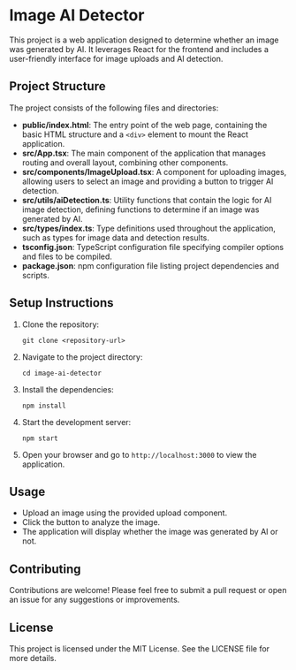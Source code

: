 # Image AI Detector

This project is a web application designed to determine whether an image was generated by AI. It leverages React for the frontend and includes a user-friendly interface for image uploads and AI detection.

## Project Structure

The project consists of the following files and directories:

- **public/index.html**: The entry point of the web page, containing the basic HTML structure and a `<div>` element to mount the React application.
- **src/App.tsx**: The main component of the application that manages routing and overall layout, combining other components.
- **src/components/ImageUpload.tsx**: A component for uploading images, allowing users to select an image and providing a button to trigger AI detection.
- **src/utils/aiDetection.ts**: Utility functions that contain the logic for AI image detection, defining functions to determine if an image was generated by AI.
- **src/types/index.ts**: Type definitions used throughout the application, such as types for image data and detection results.
- **tsconfig.json**: TypeScript configuration file specifying compiler options and files to be compiled.
- **package.json**: npm configuration file listing project dependencies and scripts.

## Setup Instructions

1. Clone the repository:
   ```
   git clone <repository-url>
   ```

2. Navigate to the project directory:
   ```
   cd image-ai-detector
   ```

3. Install the dependencies:
   ```
   npm install
   ```

4. Start the development server:
   ```
   npm start
   ```

5. Open your browser and go to `http://localhost:3000` to view the application.

## Usage

- Upload an image using the provided upload component.
- Click the button to analyze the image.
- The application will display whether the image was generated by AI or not.

## Contributing

Contributions are welcome! Please feel free to submit a pull request or open an issue for any suggestions or improvements.

## License

This project is licensed under the MIT License. See the LICENSE file for more details.